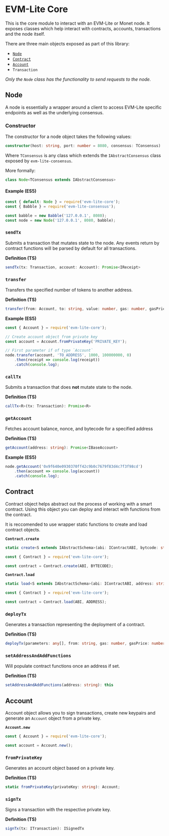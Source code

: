 # EVM-Lite Core

This is the core module to interact with an EVM-Lite or Monet node. It exposes classes which help interact with contracts, accounts, transactions and the node itself.

There are three main objects exposed as part of this library:

-   [`Node`](#node)
-   [`Contract`](#contract)
-   [`Account`](#account)
-   `Transaction`

_Only the `Node` class has the functionality to send requests to the node._

## Node

A node is essentially a wrapper around a client to access EVM-Lite specific endpoints as well as the underlying consensus.

### Constructor

The constructor for a node object takes the following values:

```typescript
constructor(host: string, port: number = 8080, consensus: TConsensus)
```

Where `TConsensus` is any class which extends the `IAbstractConsensus` class exposed by `evm-lite-consensus`.

More formally:

```typescript
class Node<TConsensus extends IAbstractConsensus>
```

#### Example (ES5)

```javascript
const { default: Node } = require('evm-lite-core');
const { Babble } = require('evm-lite-consensus');

const babble = new Babble('127.0.0.1', 8080);
const node = new Node('127.0.0.1', 8080, babble);
```

### `sendTx`

Submits a transaction that mutates state to the node.
Any events return by contract functions will be parsed by default for all transactions.

**Definition (TS)**

```typescript
sendTx(tx: Transaction, account: Account): Promise<IReceipt>
```

### `transfer`

Transfers the specified number of tokens to another address.

**Definition (TS)**

```typescript
transfer(from: Account, to: string, value: number, gas: number, gasPrice: number): Promise<IReceipt>
```

**Example (ES5)**

```javascript
const { Account } = require('evm-lite-core');

// Create account object from private key
const account = Account.fromPrivateKey('PRIVATE_KEY');

// First parameter if of type `Account`
node.transfer(account, 'TO_ADDRESS', 1000, 100000000, 0)
	.then(receipt => console.log(receipt))
	.catch(console.log);
```

### `callTx`

Submits a transaction that does **not** mutate state to the node.

**Definition (TS)**

```typescript
callTx<R>(tx: Transaction): Promise<R>
```

### `getAccount`

Fetches account balance, nonce, and bytecode for a specified address

**Definition (TS)**

```typescript
getAccount(address: string): Promise<IBaseAccount>
```

**Example (ES5)**

```javascript
node.getAccount('0x9f640e0930370ff42c9b0c7679f83d4c7f3f98cd')
	.then(account => console.log(account))
	.catch(console.log);
```

## Contract

Contract object helps abstract out the process of working with a smart contract. Using this object you can deploy and interact with functions from the contract.

It is reccomended to use wrapper static functions to create and load contract objects.

**`Contract.create`**

```typescript
static create<S extends IAbstractSchema>(abi: IContractABI, bytcode: string): Contract<S>
```

```typescript
const { Contract } = require('evm-lite-core');

const contract = Contract.create(ABI, BYTECODE);
```

**`Contract.load`**

```typescript
static load<S extends IAbstractSchema>(abi: IContractABI, address: string): Contract<S>
```

```typescript
const { Contract } = require('evm-lite-core');

const contract = Contract.load(ABI, ADDRESS);
```

### `deployTx`

Generates a transaction representing the deployment of a contract.

**Definition (TS)**

```typescript
deployTx(parameters: any[], from: string, gas: number, gasPrice: number ): Transaction
```

### `setAddressAndAddFunctions`

Will populate contract functions once an address if set.

**Definition (TS)**

```typescript
setAddressAndAddFunctions(address: string): this
```

## Account

Account object allows you to sign transactions, create new keypairs and generate an `Account` object from a private key.

**`Account.new`**

```javascript
const { Account } = require('evm-lite-core');

const account = Account.new();
```

### `fromPrivateKey`

Generates an account object based on a private key.

**Definition (TS)**

```typescript
static fromPrivateKey(privateKey: string): Account;
```

### `signTx`

Signs a transaction with the respective private key.

**Definition (TS)**

```typescript
signTx(tx: ITransaction): ISignedTx
```
